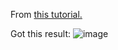 From [this tutorial.](https://levelup.gitconnected.com/setup-tailwind-css-with-webpack-3458be3eb547)

Got this result:
![image](https://user-images.githubusercontent.com/303818/175435684-50ad6207-a759-40d5-93b2-a9b46f4dad78.png)
